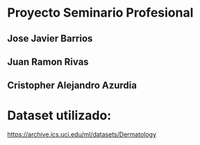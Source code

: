 ﻿# Proyecto Seminario Profesional
## Jose Javier Barrios
## Juan Ramon Rivas
## Cristopher Alejandro Azurdia

# Dataset utilizado:
https://archive.ics.uci.edu/ml/datasets/Dermatology

